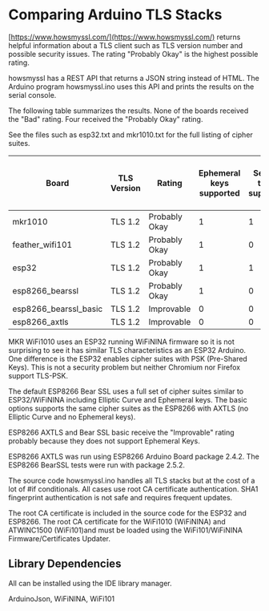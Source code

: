 # Comparing Arduino TLS Stacks

[https://www.howsmyssl.com/](https://www.howsmyssl.com/) returns helpful
information about a TLS client such as TLS version number and possible security
issues. The rating "Probably Okay" is the highest possible rating.

howsmyssl has a REST API that returns a JSON string instead of HTML. The
Arduino program howsmyssl.ino uses this API and prints the results
on the serial console.

The following table summarizes the results. None of the boards received the "Bad"
rating. Four received the "Probably Okay" rating.

See the files such as esp32.txt and mkr1010.txt for the full listing of cipher
suites.

Board|TLS Version|Rating|Ephemeral keys supported|Session ticket supported|TLS compression supported|Unknown cipher suite supported|Beast vuln|Able to detect n minus one splitting
---|---|---|---|---|---|---|---|---
mkr1010| TLS 1.2| Probably Okay| 1| 1| 0| 0| 0| 0
feather_wifi101| TLS 1.2| Probably Okay| 1| 0| 0| 0| 0| 0
esp32| TLS 1.2| Probably Okay| 1| 1| 0| 0| 0| 0
esp8266_bearssl| TLS 1.2| Probably Okay| 1| 0| 0| 0| 0| 0
esp8266_bearssl_basic| TLS 1.2| Improvable| 0| 0| 0| 0| 0| 0
esp8266_axtls| TLS 1.2| Improvable| 0| 0| 0| 0| 0| 0

MKR WiFi1010 uses an ESP32 running WiFiNINA firmware so it is not surprising to
see it has similar TLS characteristics as an ESP32 Arduino. One difference is
the ESP32 enables cipher suites with PSK (Pre-Shared Keys). This is not a
security problem but neither Chromium nor Firefox support TLS-PSK.

The default ESP8266 Bear SSL uses a full set of cipher suites similar to
ESP32/WiFiNINA including Elliptic Curve and Ephemeral keys. The basic options
supports the same cipher suites as the ESP8266 with AXTLS (no Elliptic Curve
and no Ephemeral keys).

ESP8266 AXTLS and Bear SSL basic receive the "Improvable" rating probably
because they does not support Ephemeral Keys.

ESP8266 AXTLS was run using ESP8266 Arduino Board package 2.4.2. The ESP8266
BearSSL tests were run with package 2.5.2.

The source code howsmyssl.ino handles all TLS stacks but at the cost of a lot
of #if conditionals. All cases use root CA certificate authentication. SHA1
fingerprint authentication is not safe and requires frequent updates.

The root CA certificate is included in the source code for the ESP32 and
ESP8266.  The root CA certificate for the WiFi1010 (WiFiNINA) and ATWINC1500
(WiFi101)and must be loaded using the WiFi101/WiFiNINA Firmware/Certificates
Updater.

## Library Dependencies

All can be installed using the IDE library manager.

ArduinoJson, WiFiNINA, WiFi101
